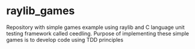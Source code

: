 # raylib_games
Repository with simple games example using raylib and C language unit testing framework called ceedling. 
Purpose of implementing these simple games is to develop code using TDD principles 

